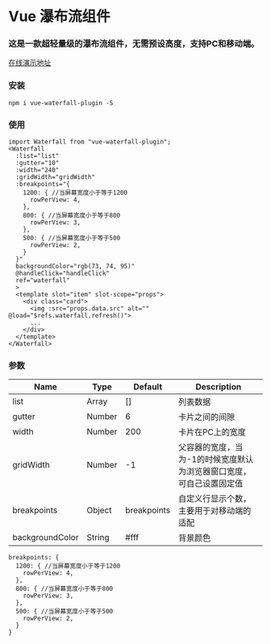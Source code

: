 # Vue 瀑布流组件

### 这是一款超轻量级的瀑布流组件，无需预设高度，支持PC和移动端。

[在线演示地址](https://heikaimu.github.io/vue-waterfall-plugin/dist/index.html#/)

### 安装
```
npm i vue-waterfall-plugin -S
```

### 使用
```
import Waterfall from "vue-waterfall-plugin";
<Waterfall 
  :list="list" 
  :gutter="10" 
  :width="240" 
  :gridWidth="gridWidth"
  :breakpoints="{
    1200: { //当屏幕宽度小于等于1200
      rowPerView: 4,
    },
    800: { //当屏幕宽度小于等于800
      rowPerView: 3,
    },
    500: { //当屏幕宽度小于等于500
      rowPerView: 2,
    }
  }"
  backgroundColor="rgb(73, 74, 95)" 
  @handleClick="handleClick" 
  ref="waterfall"
  >
  <template slot="item" slot-scope="props">
    <div class="card">
      <img :src="props.data.src" alt="" @load="$refs.waterfall.refresh()">
      ...
    </div>
  </template>
</Waterfall>
```

### 参数
| Name             | Type    | Default   | Description           |
| ---------------- | ------- | --------- | --------------------- |
| list             | Array   | []        | 列表数据            |
| gutter           | Number  | 6         | 卡片之间的间隙 |
| width            | Number  | 200       | 卡片在PC上的宽度     |
| gridWidth        | Number  | -1        | 父容器的宽度，当为-1的时候宽度默认为浏览器窗口宽度，可自己设置固定值 |
| breakpoints      | Object  |breakpoints| 自定义行显示个数，主要用于对移动端的适配 |
| backgroundColor  | String  | #fff      | 背景颜色 |
```
breakpoints: {
  1200: { //当屏幕宽度小于等于1200
    rowPerView: 4,
  },
  800: { //当屏幕宽度小于等于800
    rowPerView: 3,
  },
  500: { //当屏幕宽度小于等于500
    rowPerView: 2,
  }
}
```
